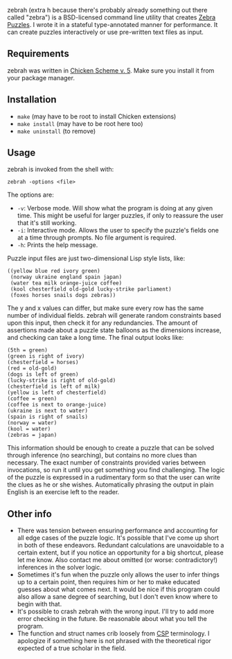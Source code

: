 zebrah (extra h because there's probably already something out there called "zebra") is a BSD-licensed command line utility that creates [Zebra Puzzles](https://en.wikipedia.org/wiki/Zebra_Puzzle). I wrote it in a stateful type-annotated manner for performance. It can create puzzles interactively or use pre-written text files as input.

## Requirements

zebrah was written in [Chicken Scheme v. 5](https://call-cc.org/). Make sure you install it from your package manager.

## Installation

+ `make` (may have to be root to install Chicken extensions)
+ `make install` (may have to be root here too)
+ `make uninstall` (to remove)

## Usage

zebrah is invoked from the shell with:

    zebrah -options <file>

The options are:

+ `-v`: Verbose mode. Will show what the program is doing at any given time. This might be useful for larger puzzles, if only to reassure the user that it's still working.
+ `-i`: Interactive mode. Allows the user to specify the puzzle's fields one at a time through prompts. No file argument is required.
+ `-h`: Prints the help message.

Puzzle input files are just two-dimensional Lisp style lists, like:

    ((yellow blue red ivory green)
     (norway ukraine england spain japan)
     (water tea milk orange-juice coffee)
     (kool chesterfield old-gold lucky-strike parliament)
     (foxes horses snails dogs zebras))

The y and x values can differ, but make sure every row has the same number of individual fields. zebrah will generate random constraints based upon this input, then check it for any redundancies. The amount of assertions made about a puzzle state balloons as the dimensions increase, and checking can take a long time. The final output looks like:

    (5th = green)
    (green is right of ivory)
    (chesterfield = horses)
    (red = old-gold)
    (dogs is left of green)
    (lucky-strike is right of old-gold)
    (chesterfield is left of milk)
    (yellow is left of chesterfield)
    (coffee = green)
    (coffee is next to orange-juice)
    (ukraine is next to water)
    (spain is right of snails)
    (norway = water)
    (kool = water)
    (zebras = japan)

This information should be enough to create a puzzle that can be solved through inference (no searching), but contains no more clues than necessary. The exact number of constraints provided varies between invocations, so run it until you get something you find challenging. The logic of the puzzle is expressed in a rudimentary form so that the user can write the clues as he or she wishes. Automatically phrasing the output in plain English is an exercise left to the reader.

## Other info

+ There was tension between ensuring performance and accounting for all edge cases of the puzzle logic. It's possible that I've come up short in both of these endeavors. Redundant calculations are unavoidable to a certain extent, but if you notice an opportunity for a big shortcut, please let me know. Also contact me about omitted (or worse: contradictory!) inferences in the solver logic.
+ Sometimes it's fun when the puzzle only allows the user to infer things up to a certain point, then requires him or her to make educated guesses about what comes next. It would be nice if this program could also allow a sane degree of searching, but I don't even know where to begin with that.
+ It's possible to crash zebrah with the wrong input. I'll try to add more error checking in the future. Be reasonable about what you tell the program.
+ The function and struct names crib loosely from [CSP](https://en.wikipedia.org/wiki/Constraint_satisfaction_problem) terminology. I apologize if something here is not phrased with the theoretical rigor expected of a true scholar in the field.
